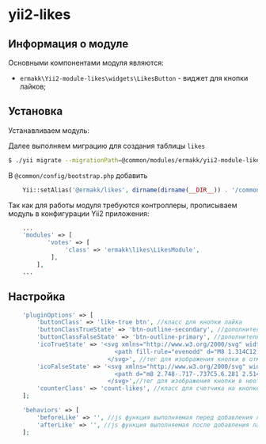 # yii2-likes
## Информация о модуле

Основными компонентами модуля являются:
-  `ermakk\Yii2-module-likes\widgets\LikesButton` - виджет для кнопки лайков;

## Установка

Устанавливаем модуль:

Далее выполняем миграцию для создания таблицы `likes`
```bash
$ ./yii migrate --migrationPath=@common/modules/ermakk/yii2-module-likes/src/migrations/
```
В `@common/config/bootstrap.php` добавить
```php
    Yii::setAlias('@ermakk/likes', dirname(dirname(__DIR__)) . '/common/modules/ermakk/Yii2-module-likes/src');
```

Так как для работы модуля требуются контроллеры, прописываем модуль в конфигурации Yii2 приложения:
```php  
    ...
    'modules' => [
           'votes' => [
                'class' => 'ermakk\likes\LikesModule',
            ],
        ],
    ...
```


## Настройка
```php  
    'pluginOptions' => [
        'buttonClass' => 'like-true btn', //класс для кнопки лайка
        'buttonClassTrueState' => 'btn-outline-secondary', //дополнительный класс для кнопки в отмеченном состоянии
        'buttonClassFalseState' => 'btn-outline-primary', //дополнительный класс для кнопки в неотмеченном состоянии
        'icoTrueState' => '<svg xmlns="http://www.w3.org/2000/svg" width="16" height="16" fill="currentColor" class="bi bi-heart-fill" viewBox="0 0 16 16">
                              <path fill-rule="evenodd" d="M8 1.314C12.438-3.248 23.534 4.735 8 15-7.534 4.736 3.562-3.248 8 1.314z"/>
                            </svg>', //тег для изображения кнопки в отмеченном состоянии
        'icoFalseState' => '<svg xmlns="http://www.w3.org/2000/svg" width="16" height="16" fill="currentColor" class="bi bi-heart" viewBox="0 0 16 16">
                              <path d="m8 2.748-.717-.737C5.6.281 2.514.878 1.4 3.053c-.523 1.023-.641 2.5.314 4.385.92 1.815 2.834 3.989 6.286 6.357 3.452-2.368 5.365-4.542 6.286-6.357.955-1.886.838-3.362.314-4.385C13.486.878 10.4.28 8.717 2.01L8 2.748zM8 15C-7.333 4.868 3.279-3.04 7.824 1.143c.06.055.119.112.176.171a3.12 3.12 0 0 1 .176-.17C12.72-3.042 23.333 4.867 8 15z"/>
                            </svg>',//тег для изображения кнопки в неотмеченном состоянии
        'counterClass' => 'count-likes', //класс для счетчика на кнопке
    ];

    'behaviors' => [
        'beforeLike' => '', //js функция выполняемая перед добавления лайка
        'afterLike' => '', //js функция выполняемая после добавления лайка
    ];
```
